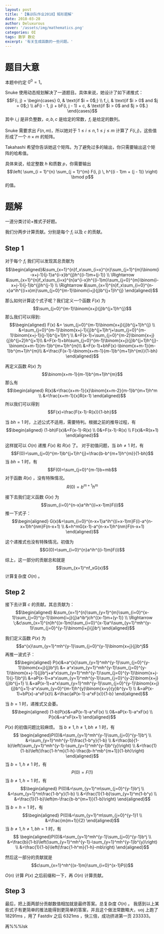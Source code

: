 ```yaml
---
layout: post
title: '【集训队作业2018】矩形题解'
date: 2018-03-28
author: Deluxurous
cover: '/assets/img/mathematics.png'
categories: OI
tags: 数学 数论
excerpt: '有关生成函数的一些问题。'
---
```


# 题目大意
本题中约定 $0^0 = 1$。

Snuke 使用动态规划解决了一道题目。具体来说，她设计了如下递推式：
$$F(i, j) =
\begin{cases}
  0, & \text{if $i = 0$;} \\
  f_i, & \text{if $i > 0$ and $j = 0$;} \\
  aF(i - 1, j) + bF(i, j - 1) + c, & \text{if $i > 0$ and $j > 0$.}
\end{cases}$$
其中 $i,j$ 是非负整数，$a,b,c$ 是给定的常数，$f_i$ 是给定的数列。

Snuke 需要求出 $F(n,m)$，所以她对于 $1 \le i \le n, 1 \le j \le m$ 计算了 $F(i,j)$，这些值形成了一个 $n \times m$ 的矩阵。

Takahashi 希望你告诉她这个矩阵。为了避免过多的输出，你只需要输出这个矩阵的哈希值。

具体来说，给定整数 $h$ 和质数 $p$，你需要输出
$$\left(
\sum_{i = 1}^{n} \sum_{j = 1}^{m} F(i, j) \, h^{(i - 1)m + (j - 1)}
\right) \bmod p$$
的值。

# 题解

一道分类讨论+推式子好题。

我们分两步计算贡献。分别是每个 $f_i$ 以及 $c$ 的贡献。

## Step 1

对于每个 $f_i$ 我们可以发现其总贡献为
$$\begin{aligned}&\sum_{x=1}^{n}f_x\sum_{i=x}^{n}\sum_{j=1}^{m}\binom{i-x+j-1}{j-1}a^{i-x}b^{j}h^{(i-1)m+(j-1)} \\
\Rightarrow &\sum_{x=1}^{n}f_x\sum_{i=x}^{n}a^{i-x}h^{(i-1)m}\sum_{j=0}^{m}\binom{i-x+j-1}{j-1}b^{j}h^{j-1} \\
\Rightarrow &\sum_{x=1}^{n}f_x\sum_{i=0}^{n-x}a^ih^{(i+x)m}\sum_{j=0}^{m-1}\binom{i+j}{j}b^{j+1}h^{j}
\end{aligned}$$

那么如何计算这个式子呢？我们定义一个函数 $F(x)$ 为
$$\sum_{j=0}^{m-1}\binom{x+j}{j}b^{j+1}h^{j}$$
那么我们可以得到:
$$\begin{aligned}
F(x) &= \sum_{j=0}^{m-1}\binom{x+j}{j}b^{j+1}h^{j} \\
&=\sum_{j=0}^{m-1}\binom{x+j-1}{j}b^{j+1}h^j+\sum_{j=0}^{m-1}\binom{x+j-1}{j-1}b^{j+1}h^j \\
&=F(x-1)+\sum_{j=0}^{m-2}\binom{x+j}{j}b^{j+2}h^{j+1}\\
&=F(x-1)+bh\sum_{j=0}^{m-1}\binom{x+j}{j}b^{j+1}h^{j}-\binom{x+m-1}{m-1}b^{m+1}h^{m}\\
&=F(x-1)+bhF(x)-\binom{x+m-1}{m-1}b^{m+1}h^{m}\\
&=\frac{F(x-1)-\binom{x+m-1}{m-1}b^{m+1}h^{m}}{1-bh}
\end{aligned}$$

再定义函数 $R(x)$ 为
$$\binom{x+m-1}{m-1}b^{m+1}h^{m}$$
那么有
$$\begin{aligned}
R(x)&=\frac{x+m-1}{x}\binom{x+m-2}{m-1}b^{m+1}h^m \\
&=\frac{x+m-1}{x}R(x-1)
\end{aligned}$$
所以我们可以得到
$$F(x)=\frac{F(x-1)-R(x)}{1-bh}$$

当 $bh=1$ 时，上述公式不适用，需要特判。根据之前的推导过程，有
$$\begin{aligned}
(1-bh)F(x)&=F(x-1)-R(x) \\
0&=F(x-1)-R(x) \\
F(x)&=R(x+1)
\end{aligned}$$

这样就可以 $O(n)$ 递推 $F(x)$ 和 $R(x)$ 了。
对于初值问题，当 $bh\not=1$ 时，有
$$F(0)=\sum_{j=0}^{m-1}b^{j+1}h^{j}=\frac{b-b^{m+1}h^{m}}{1-bh}$$
当 $bh=1$ 时，有
$$F(0)=\sum_{j=0}^{m-1}b=mb$$
对于函数 $R(x)$ ，没有特殊情况。
$$R(0)=b^{m+1}h^{m}$$

接下去我们定义函数 $G(x)$ 为
$$\sum_{i=0}^{n-x}a^ih^{(i+x-1)m}F(i)$$
推一下式子：
$$\begin{aligned}
G(x)&=\sum_{i=0}^{n-x+1}a^ih^{(i+x-1)m}F(i)-a^{n-x+1}h^{nm}F(n-x+1) \\
&=h^mG(x-1)-a^{n-x+1}h^{nm}F(n-x+1)
\end{aligned}$$

这个递推式也没有特殊情况。初值为
$$G(0)=\sum_{i=0}^{n}a^ih^{(i-1)m}F(i)$$

综上，这一部分的贡献总和就是
$$\sum_{x=1}^nf_xG(x)$$
计算复杂度 $O(n)$ 。

## Step 2

接下去计算 $c$ 的贡献。其总贡献为：
$$\begin{aligned} &\sum_{x=1}^{n}\sum_{y=1}^{m}\sum_{i=0}^{x-1}\sum_{j=0}^{y-1}\binom{i+j}{j}a^ib^jch^{(x-1)m+(y-1)} \\
\Rightarrow \;&c\sum_{x=1}^{n}h^{(x-1)m}\sum_{i=0}^{x-1}a^i\sum_{y=1}^mh^{y-1}\sum_{j=0}^{y-1}\binom{i+j}{j}b^j
\end{aligned}$$

我们定义函数 $P(x)$ 为
$$a^{x}\sum_{y=1}^mh^{y-1}\sum_{j=0}^{y-1}\binom{x+j}{j}b^j$$
再推一波式子：
$$\begin{aligned}
P(x)&=a^{x}\sum_{y=1}^mh^{y-1}\sum_{j=0}^{y-1}\binom{x+j}{j}b^j\\
&= a^x\sum_{y=1}^mh^{y-1}\sum_{j=0}^{y-1}\binom{x+j-1}{j}b^j+a^x\sum_{y=1}^mh^{y-1}\sum_{j=0}^{y-1}\binom{x+j-1}{j-1}b^j\\
&=aP(x-1)+a^x\sum_{y=1}^mh^{y-1}\sum_{j=0}^{y-2}\binom{x+j}{j}b^{j+1} \\
&=aP(x-1)+a^x\sum_{y=1}^mh^{y-1}\sum_{j=0}^{y-1}\binom{x+j}{j}b^{j+1}-a^x\sum_{y=0}^{m-1}h^{y}\binom{x+y}{y}b^{y+1} \\
&=aP(x-1)+bP(x)-a^xF(x)\\
&=\frac{aP(x-1)-a^xF(x)}{1-b}
\end{aligned}$$

当 $b=1$ 时，递推式又会萎。
$$\begin{aligned}
(1-b)P(x)&=aP(x-1)-a^xF(x) \\
0&=aP(x-1)-a^xF(x) \\
P(x)&=a^xF(x+1)
\end{aligned}$$

$P(x)$ 的初值问题比较麻烦。
当 $b\not=1, h\not=1, bh\not=1$ 时，有
$$
\begin{aligned}P(0)&=\sum_{y=1}^mh^{y-1}\sum_{j=0}^{y-1}b^j \\
&=\sum_{y=1}^mh^{y-1}\frac{1-b^y}{1-b} \\
&=\frac{b}{1-b}\left(\sum_{y=1}^mh^{y-1}-\sum_{y=1}^mh^{y-1}b^{y}\right) \\
&=\frac{1}{1-b}\left(\frac{1-h^m}{1-h}-\frac{b-h^mb^{m+1}}{1-bh}\right)
\end{aligned}$$
当 $b=1, h\not=1$ 时，有
$$P(0)=F(1)$$
当 $b\not=1, h=1$ 时，有
$$\begin{aligned}
P(0)&=\sum_{y=1}^m\sum_{j=0}^{y-1}b^j \\
&=\sum_{y=1}^m\frac{1-b^y}{1-b} \\
&=\frac{1}{1-b}\sum_{y=1}^m(1-b^y) \\
&=\frac{1}{1-b}\left(m-\frac{b-b^{m+1}}{1-b}\right)
\end{aligned}$$
当 $b=h=1$ 时，有
$$\begin{aligned}
P(0)&=\sum_{y=1}^m\sum_{j=0}^{y-1}1 \\
&=\frac{m(m+1)}{2}
\end{aligned}$$
当 $b\not=1, h\not=1, bh=1$ 时，有
$$
\begin{aligned}P(0)&=\sum_{y=1}^mh^{y-1}\sum_{j=0}^{y-1}b^j \\
&=\frac{b}{1-b}\left(\sum_{y=1}^mh^{y-1}-\sum_{y=1}^mh^{y-1}b^{y}\right) \\
&=\frac{1}{1-b}\left(\frac{1-h^m}{1-h}-mb\right)
\end{aligned}$$

然后这一部分的贡献就是
$$c\sum_{x=1}^nh^{(x-1)m}\sum_{i=0}^{x-1}P(i)$$

$O(n)$ 计算 $P(x)$ 之后前缀和一下，再 $O(n)$ 计算贡献。

## Step 3

最后，把上面两部分贡献数值相加就是最终答案。总复杂度 $O(n)$ 。
我感到以上某些式子有更简单的推法能得到更简单的答案，并且这个做法常数略大，uoj 上跑了 18291ms ，用了 Fastdiv 之后 6321ms ，快三倍，成功挤进第一页 233333。

再%%%lsk